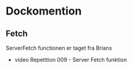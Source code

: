 # Dockomention

## Fetch
ServerFetch functionen er taget fra Brians 
- video Repetition 009 - Server Fetch funktion